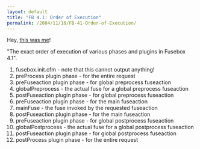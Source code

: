 ```yaml
---
layout: default
title: "FB 4.1: Order of Execution"
permalink: /2004/11/16/FB-41-Order-of-Execution/
---
```


<P>Hey, <A class="" href="http://www.corfield.org/blog/index.cfm?do=blog.entry&amp;entry=3DB6B0F8-DEFA-9C14-AD423A1261191FB8" target=_blank>this was me</A>!</P>
<P>"The exact order of execution of various phases and plugins in Fusebox 4.1".
<OL>
<LI>fusebox.init.cfm - note that this cannot output anything! 
<LI>preProcess plugin phase - for the entire request 
<LI>preFuseaction plugin phase - for global preprocess fuseaction 
<LI>globalPreprocess - the actual fuse for a global preprocess fuseaction 
<LI>postFuseaction plugin phase - for global preprocess fuseaction 
<LI>preFuseaction plugin phase - for the main fuseaction 
<LI>mainFuse - the fuse invoked by the requested fuseaction 
<LI>postFuseaction plugin phase - for the main fuseaction 
<LI>preFuseaction plugin phase - for global postprocess fuseaction 
<LI>globalPostprocess - the actual fuse for a global postprocess fuseaction 
<LI>postFuseaction plugin phase - for global postprocess fuseaction 
<LI>postProcess plugin phase - for the entire request </LI></OL>